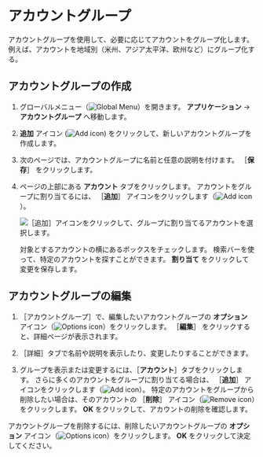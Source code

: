 # アカウントグループ

アカウントグループを使用して、必要に応じてアカウントをグループ化します。 例えば、アカウントを地域別（米州、アジア太平洋、欧州など）にグループ化する。

<a name="アカウントグループの作成" />

## アカウントグループの作成

1. グローバルメニュー（![Global Menu](../../images/icon-applications-menu.png)）を開きます。 **アプリケーション** &rarr; **アカウントグループ** へ移動します。

1. **追加** アイコン (![Add icon](../../images/icon-add.png)) をクリックして、新しいアカウントグループを作成します。

1. 次のページでは、アカウントグループに名前と任意の説明を付けます。 ［**保存**］ をクリックします。

1. ページの上部にある **アカウント** タブをクリックします。 アカウントをグループに割り当てるには、 ［**追加**］ アイコンをクリックします（![Add icon](../../images/icon-add.png)）。

   ![［追加］アイコンをクリックして、グループに割り当てるアカウントを選択します。](./account-groups/images/01.png)

   対象とするアカウントの横にあるボックスをチェックします。 検索バーを使って、特定のアカウントを探すことができます。 **割り当て** をクリックして変更を保存します。

<a name="アカウントグループの編集" />

## アカウントグループの編集

1. ［アカウントグループ］で、編集したいアカウントグループの **オプション** アイコン（![Options icon](../../images/icon-actions.png)）をクリックします。 ［**編集**］ をクリックすると、詳細ページが表示されます。

1. ［詳細］タブで名前や説明を表示したり、変更したりすることができます。

1. グループを表示または変更するには、［**アカウント**］タブをクリックします。 さらに多くのアカウントをグループに割り当てる場合は、 ［**追加**］ アイコンをクリックします（![Add icon](../../images/icon-add.png)）。 特定のアカウントをグループから削除したい場合は、そのアカウントの ［**削除**］ アイコン（![Remove icon](../../images/icon-delete.png)）をクリックします。 **OK** をクリックして、アカウントの削除を確認します。

アカウントグループを削除するには、削除したいアカウントグループの **オプション** アイコン（![Options icon](../../images/icon-actions.png)）をクリックします。 **OK** をクリックして決定してください。
